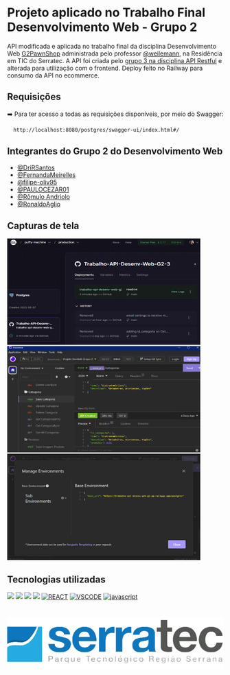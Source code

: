 # Projeto aplicado no Trabalho Final Desenvolvimento Web - Grupo 2

API modificada e aplicada no trabalho final da disciplina Desenvolvimento Web [G2PawnShop](https://github.com/Artoda/Projeto-Final-React) administrada pelo professor [@weilemann](https://github.com/weilemann), na Residência em TIC do Serratec. A API foi criada pelo [grupo 3 na disciplina API Restful](https://github.com/Artoda/Trabalho-API) e alterada para utilização com o frontend.
Deploy feito no Railway para consumo da API no ecommerce.


## Requisições

➡️ Para ter acesso a todas as requisições disponíveis, por meio do Swagger:

```bash
  http://localhost:8080/postgres/swagger-ui/index.html#/
```

## Integrantes do Grupo 2 do Desenvolvimento Web
- [@DriRSantos](https://github.com/DriRSantos/)
- [@FernandaMeirelles](https://github.com/FernandaMeirelles)
- [@filipe-oliv95](https://github.com/filipe-oliv95)
- [@PAULOCEZAR01](https://github.com/PAULOCEZAR01)
- [@Rômulo Andriolo](https://github.com/Artoda)
- [@RonaldoAglio](https://github.com/RonaldoAglio)


## Capturas de tela

<img src="https://github.com/DriRSantos/Trabalho-API-Desenv-Web-G2-3/blob/main/Imagens/Deploy-railway-postgres.png?raw=true" width="450" height="248">
<img src="https://github.com/DriRSantos/Trabalho-API-Desenv-Web-G2-3/blob/main/Imagens/Requisicao-insomnia.png?raw=true" width="450" height="248">
<img src="https://github.com/DriRSantos/Trabalho-API-Desenv-Web-G2-3/blob/main/Imagens/Requisicao-insomnia-2.png?raw=true" width="450" height="248">


## Tecnologias utilizadas

![](https://img.shields.io/badge/Spring-6DB33F?style=for-the-badge&logo=spring&logoColor=white)
![](https://img.shields.io/badge/PostgreSQL-316192?style=for-the-badge&logo=postgresql&logoColor=white)
![](https://img.shields.io/badge/Insomnia-5849be?style=for-the-badge&logo=Insomnia&logoColor=white)
![](https://img.shields.io/badge/Swagger-85EA2D?style=for-the-badge&logo=Swagger&logoColor=white)
[![REACT](https://img.shields.io/badge/React-20232A?style=for-the-badge&logo=react&logoColor=61DAFB)]()
[![VSCODE](https://img.shields.io/badge/Made%20with-VSCode-orange)]()
[![javascript](https://img.shields.io/badge/JavaScript-F7DF1E?style=for-the-badge&logo=javascript&logoColor=black)]()

#

![Logo](https://github.com/DriRSantos/Trabalho-API-Desenv-Web-G2-3/blob/main/Imagens/serratecLogo.png?raw=true)